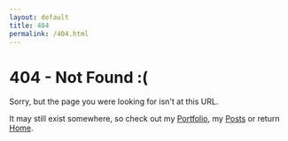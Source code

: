 ```yaml
---
layout: default
title: 404
permalink: /404.html
---
```


# 404 - Not Found :(

Sorry, but the page you were looking for isn't at this URL. 

It may still exist somewhere, so check out my [Portfolio](/projects/), my [Posts](/blog/) or return [Home](/).
